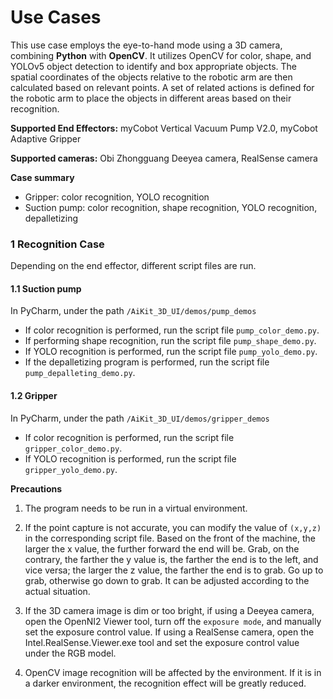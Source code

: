# Use Cases

This use case employs the eye-to-hand mode using a 3D camera, combining **Python** with **OpenCV**. It utilizes OpenCV for color, shape, and YOLOv5 object detection to identify and box appropriate objects. The spatial coordinates of the objects relative to the robotic arm are then calculated based on relevant points. A set of related actions is defined for the robotic arm to place the objects in different areas based on their recognition.

**Supported End Effectors:** myCobot Vertical Vacuum Pump V2.0, myCobot Adaptive Gripper

**Supported cameras:** Obi Zhongguang Deeyea camera, RealSense camera

**Case summary**

- Gripper: color recognition, YOLO recognition
- Suction pump: color recognition, shape recognition, YOLO recognition, depalletizing

### **1 Recognition Case**

Depending on the end effector, different script files are run.

#### **1.1 Suction pump**

In PyCharm, under the path `/AiKit_3D_UI/demos/pump_demos`

- If color recognition is performed, run the script file `pump_color_demo.py`.
- If performing shape recognition, run the script file `pump_shape_demo.py`.
- If YOLO recognition is performed, run the script file `pump_yolo_demo.py`.
- If the depalletizing program is performed, run the script file `pump_depalleting_demo.py`.

#### **1.2 Gripper**

In PyCharm, under the path `/AiKit_3D_UI/demos/gripper_demos`

- If color recognition is performed, run the script file `gripper_color_demo.py`.
- If YOLO recognition is performed, run the script file `gripper_yolo_demo.py`.

**Precautions**

1. The program needs to be run in a virtual environment.

2. If the point capture is not accurate, you can modify the value of `(x,y,z)` in the corresponding script file. Based on the front of the machine, the larger the x value, the further forward the end will be. Grab, on the contrary, the farther the y value is, the farther the end is to the left, and vice versa; the larger the z value, the farther the end is to grab. Go up to grab, otherwise go down to grab. It can be adjusted according to the actual situation.
   
3. If the 3D camera image is dim or too bright, if using a Deeyea camera, open the OpenNI2 Viewer tool, turn off the `exposure mode`, and manually set the exposure control value. If using a RealSense camera, open the Intel.RealSense.Viewer.exe tool and set the exposure control value under the RGB model.
   
4. OpenCV image recognition will be affected by the environment. If it is in a darker environment, the recognition effect will be greatly reduced.